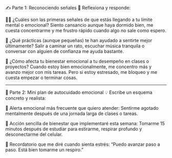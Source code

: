 ✍️ Parte 1: Reconociendo señales 🔦
Reflexiona y responde:

😮‍💨 ¿Cuáles son las primeras señales de que estás llegando a tu límite mental o emocional?
Siento cansancio aunque haya dormido bien, me cuesta concentrarme y me frustro rápido cuando algo no sale como espero.

🧠 ¿Qué prácticas (aunque pequeñas) te han ayudado a sentirte mejor últimamente?
Salir a caminar un rato, escuchar música tranquila o conversar con alguien de confianza me ayuda bastante.

🔁 ¿Cómo afecta tu bienestar emocional a tu desempeño en clases o proyectos?
Cuando estoy bien emocionalmente, me concentro más y avanzo mejor con mis tareas. Pero si estoy estresado, me bloqueo y me cuesta empezar o terminar cosas.


---

💆 Parte 2: Mini plan de autocuidado emocional 💡
Escribe un esquema concreto y realista:

📌 Alerta emocional más frecuente que quiero atender:
Sentirme agotado mentalmente después de una jornada larga de clases o tareas.

🌈 Acción sencilla de bienestar que implementaré esta semana:
Tomarme 15 minutos después de estudiar para estirarme, respirar profundo y desconectarme del celular.

🧭 Recordatorio que me diré cuando sienta estrés:
“Puedo avanzar paso a paso. Está bien tomarme un respiro.”


